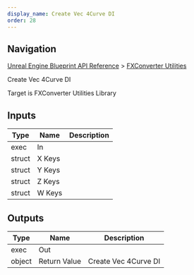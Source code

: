 ```yaml
---
display_name: Create Vec 4Curve DI
order: 28
---
```

## Navigation

[Unreal Engine Blueprint API Reference](https://dev.epicgames.com/documentation/en-us/unreal-engine/BlueprintAPI) > [FXConverter Utilities](https://dev.epicgames.com/documentation/en-us/unreal-engine/BlueprintAPI/FXConverterUtilities)

Create Vec 4Curve DI

Target is FXConverter Utilities Library

## Inputs

| Type | Name | Description |
| --- | --- | --- |
| exec | In |  |
| struct | X Keys |  |
| struct | Y Keys |  |
| struct | Z Keys |  |
| struct | W Keys |  |

## Outputs

| Type | Name | Description |
| --- | --- | --- |
| exec | Out |  |
| object | Return Value | Create Vec 4Curve DI |
